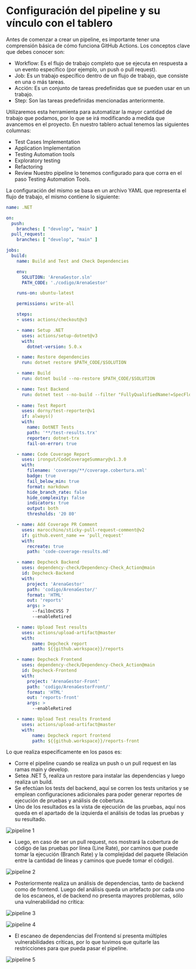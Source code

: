 # Configuración del pipeline y su vínculo con el tablero

Antes de comenzar a crear un pipeline, es importante tener una comprensión básica de cómo funciona GitHub Actions. 
Los conceptos clave que debes conocer son:
* Workflow: Es el flujo de trabajo completo que se ejecuta en respuesta a un evento específico (por ejemplo, un push o pull request).
* Job: Es un trabajo específico dentro de un flujo de trabajo, que consiste en una o más tareas.
* Acción: Es un conjunto de tareas predefinidas que se pueden usar en un trabajo.
* Step: Son las tareas predefinidas mencionadas anteriormente.

Utilizaremos esta herramienta para automatizar la mayor cantidad de trabajo que podamos, por lo que se irá modificando a medida que avancemos en el proyecto. En nuestro tablero actual tenemos las siguientes columnas:
* Test Cases Implementation
* Application Implementation
* Testing Automation tools
* Exploratory testing
* Refactoring
* Review
Nuestro pipeline lo tenemos configurado para que corra en el paso Testing Automation Tools.

La configuración del mismo se basa en un archivo YAML que representa el flujo de trabajo, el mismo contiene lo siguiente:



```yaml
name: .NET

on:
  push:
    branches: [ "develop", "main" ]
  pull_request:
    branches: [ "develop", "main" ]

jobs:
  build:
    name: Build and Test and Check Dependencies

    env:
      SOLUTION: 'ArenaGestor.sln'
      PATH_CODE: './codigo/ArenaGestor'

    runs-on: ubuntu-latest

    permissions: write-all

    steps:
    - uses: actions/checkout@v3

    - name: Setup .NET
      uses: actions/setup-dotnet@v3
      with:
        dotnet-version: 5.0.x

    - name: Restore dependencies
      run: dotnet restore $PATH_CODE/$SOLUTION

    - name: Build
      run: dotnet build --no-restore $PATH_CODE/$SOLUTION

    - name: Test Backend
      run: dotnet test --no-build --filter "FullyQualifiedName!=SpecFlowArenaGestor.csproj" --verbosity normal $PATH_CODE/$SOLUTION --logger "trx;LogFileName=test-results.trx" --collect:"XPlat Code Coverage" --results-directory ./coverage || true
   
    - name: Test Report
      uses: dorny/test-reporter@v1
      if: always()
      with:
        name: DotNET Tests
        path: '**/test-results.trx'
        reporter: dotnet-trx
        fail-on-error: true

    - name: Code Coverage Report
      uses: irongut/CodeCoverageSummary@v1.3.0
      with:
        filename: 'coverage/**/coverage.cobertura.xml'
        badge: true
        fail_below_min: true
        format: markdown
        hide_branch_rate: false
        hide_complexity: false
        indicators: true
        output: both
        thresholds: '20 80'

    - name: Add Coverage PR Comment
      uses: marocchino/sticky-pull-request-comment@v2
      if: github.event_name == 'pull_request'
      with:
        recreate: true
        path: 'code-coverage-results.md'

    - name: Depcheck Backend
      uses: dependency-check/Dependency-Check_Action@main
      id: Depcheck-Backend
      with:
        project: 'ArenaGestor'
        path: 'codigo/ArenaGestor/'
        format: 'HTML'
        out: 'reports'
        args: >
          --failOnCVSS 7
          --enableRetired

    - name: Upload Test results
      uses: actions/upload-artifact@master
      with:
          name: Depcheck report
          path: ${{github.workspace}}/reports

    - name: Depcheck Frontend
      uses: dependency-check/Dependency-Check_Action@main
      id: Depcheck-Frontend
      with:
        project: 'ArenaGestor-Front'
        path: 'codigo/ArenaGestorFront/'
        format: 'HTML'
        out: 'reports-front'
        args: >
          --enableRetired

    - name: Upload Test results Frontend
      uses: actions/upload-artifact@master
      with:
          name: Depcheck report frontend
          path: ${{github.workspace}}/reports-front
```

Lo que realiza específicamente en los pasos es:
* Corre el pipeline cuando se realiza un push o un pull request en las ramas main y develop.
* Setea .NET 5, realiza un restore para instalar las dependencias y luego realiza un build.
* Se efectúan los tests del backend, aquí se corren los tests unitarios y se emplean configuraciones adicionales para poder generar reportes de ejecución de pruebas y análisis de cobertura.
* Uno de los resultados es la vista de ejecución de las pruebas, aquí nos queda en el apartado de la izquierda el análisis de todas las pruebas y su resultado.

![pipeline 1 ](../assets/pipeline1pruebas.png)

* Luego, en caso de ser un pull request, nos mostrará la cobertura de código de las pruebas por línea (Line Rate), por caminos que puede tomar la ejecución (Branch Rate) y la complejidad del paquete (Relación entre la cantidad de líneas y caminos que puede tomar el código).

![pipeline 2 ](../assets/pipeline2cobertura.png)

* Posteriormente realiza un análisis de dependencias, tanto de backend como de frontend. Luego del análisis queda un artefacto por cada uno de los escaneos, el de backend no presenta mayores problemas, sólo una vulnerabilidad no crítica:

![pipeline 3 ](../assets/pipeline3dependencias.png)


![pipeline 4 ](../assets/pipeline4dependencias.png)


* El escaneo de dependencias del Frontend sí presenta múltiples vulnerabilidades críticas, por lo que tuvimos que quitarle las restricciones para que pueda pasar el pipeline.

![pipeline 5 ](../assets/pipeline5dependencias.png)



